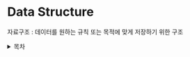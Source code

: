 # Data Structure
자료구조 : 데이터를 원하는 규칙 또는 목적에 맞게 저장하기 위한 구조
<details>
  <summary>목차</summary>
  
- [](#)
- [](#)
- [](#)
- [](#)
  
</details>


